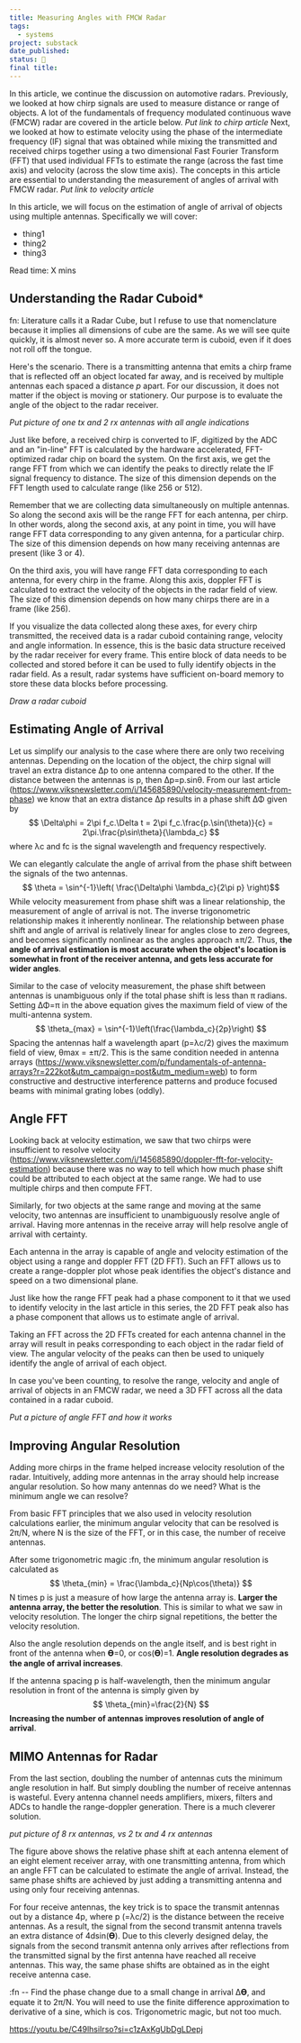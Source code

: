 ```yaml
---
title: Measuring Angles with FMCW Radar
tags:
  - systems
project: substack
date_published: 
status: 🚧
final title:
---
```

In this article, we continue the discussion on automotive radars. Previously, we looked at how chirp signals are used to measure distance or range of objects. A lot of the fundamentals of frequency modulated continuous wave (FMCW) radar are covered in the article below.
*Put link to chirp article*
Next, we looked at how to estimate velocity using the phase of the intermediate frequency (IF) signal that was obtained while mixing the transmitted and received chirps together using a two dimensional Fast Fourier Transform (FFT) that used individual FFTs to estimate the range (across the fast time axis) and velocity (across the slow time axis). The concepts in this article are essential to understanding the measurement of angles of arrival with FMCW radar. 
*Put link to velocity article*

In this article, we will focus on the estimation of angle of arrival of objects using multiple antennas. Specifically we will cover:
- thing1
- thing2
- thing3

Read time: X mins

## Understanding the Radar Cuboid*

fn: Literature calls it a Radar Cube, but I refuse to use that nomenclature because it implies all dimensions of cube are the same. As we will see quite quickly, it is almost never so. A more accurate term is cuboid, even if it does not roll off the tongue.

Here's the scenario. There is a transmitting antenna that emits a chirp frame that is reflected off an object located far away, and is received by multiple antennas each spaced a distance *p* apart. For our discussion, it does not matter if the object is moving or stationery. Our purpose is to evaluate the angle of the object to the radar receiver.

*Put picture of one tx and 2 rx antennas with all angle indications*

Just like before, a received chirp is converted to IF, digitized by the ADC and an "in-line" FFT is calculated by the hardware accelerated, FFT-optimized radar chip on board the system. On the first axis, we get the range FFT from which we can identify the peaks to directly relate the IF signal frequency to distance. The size of this dimension depends on the FFT length used to calculate range (like 256 or 512).

Remember that we are collecting data simultaneously on multiple antennas. So along the second axis will be the range FFT for each antenna, per chirp. In other words, along the second axis, at any point in time, you will have range FFT data corresponding to any given antenna, for a particular chirp. The size of this dimension depends on how many receiving antennas are present (like 3 or 4).

On the third axis, you will have range FFT data corresponding to each antenna, for every chirp in the frame. Along this axis, doppler FFT is calculated to extract the velocity of the objects in the radar field of view. The size of this dimension depends on how many chirps there are in a frame (like 256).

If you visualize the data collected along these axes, for every chirp transmitted, the received data is a radar cuboid containing range, velocity and angle information. In essence, this is the basic data structure received by the radar receiver for every frame. This entire block of data needs to be collected and stored before it can be used to fully identify objects in the radar field. As a result, radar systems have sufficient on-board memory to store these data blocks before processing.

*Draw a radar cuboid*
## Estimating Angle of Arrival

Let us simplify our analysis to the case where there are only two receiving antennas. Depending on the location of the object, the chirp signal will travel an extra distance Δp to one antenna compared to the other. If the distance between the antennas is p, then Δp=p.sinθ. From our last article (https://www.viksnewsletter.com/i/145685890/velocity-measurement-from-phase) we know that an extra distance Δp results in a phase shift ΔΦ given by
$$ \Delta\phi = 2\pi f_c.\Delta t = 2\pi f_c.\frac{p.\sin(\theta)}{c} = 2\pi.\frac{p\sin\theta}{\lambda_c} $$
where λc and fc is the signal wavelength and frequency respectively.

We can elegantly calculate the angle of arrival from the phase shift between the signals of the two antennas.
$$ \theta = \sin^{-1}\left( \frac{\Delta\phi \lambda_c}{2\pi p} \right)$$
While velocity measurement from phase shift was a linear relationship, the measurement of angle of arrival is not. The inverse trigonometric relationship makes it inherently nonlinear. The relationship between phase shift and angle of arrival is relatively linear for angles close to zero degrees, and becomes significantly nonlinear as the angles approach ±π/2. Thus, **the angle of arrival estimation is most accurate when the object's location is somewhat in front of the receiver antenna, and gets less accurate for wider angles**.

Similar to the case of velocity measurement, the phase shift between antennas is unambiguous only if the total phase shift is less than π radians. Setting ΔΦ=π in the above equation gives the maximum field of view of the multi-antenna system.
$$ \theta_{max} = \sin^{-1}\left(\frac{\lambda_c}{2p}\right) $$
Spacing the antennas half a wavelength apart (p=λc/2) gives the maximum field of view, θmax = ±π/2. This is the same condition needed in antenna arrays (https://www.viksnewsletter.com/p/fundamentals-of-antenna-arrays?r=222kot&utm_campaign=post&utm_medium=web) to form constructive and destructive interference patterns and produce focused beams with minimal grating lobes (oddly).
## Angle FFT

Looking back at velocity estimation, we saw that two chirps were insufficient to resolve velocity (https://www.viksnewsletter.com/i/145685890/doppler-fft-for-velocity-estimation) because there was no way to tell which how much phase shift could be attributed to each object at the same range. We had to use multiple chirps and then compute FFT.

Similarly, for two objects at the same range and moving at the same velocity, two antennas are insufficient to unambiguously resolve angle of arrival. Having more antennas in the receive array will help resolve angle of arrival with certainty.

Each antenna in the array is capable of angle and velocity estimation of the object using a range and doppler FFT (2D FFT). Such an FFT allows us to create a range-doppler plot whose peak identifies the object's distance and speed on a two dimensional plane. 

Just like how the range FFT peak had a phase component to it that we used to identify velocity in the last article in this series, the 2D FFT peak also has a phase component  that allows us to estimate angle of arrival.

Taking an FFT across the 2D FFTs created for each antenna channel in the array will result in peaks corresponding to each object in the radar field of view. The angular velocity of the peaks can then be used to uniquely identify the angle of arrival of each object.

In case you've been counting, to resolve the range, velocity and angle of arrival of objects in an FMCW radar, we need a 3D FFT across all the data contained in a radar cuboid.

*Put a picture of angle FFT and how it works*

## Improving Angular Resolution

Adding more chirps in the frame helped increase velocity resolution of the radar. Intuitively, adding more antennas in the array should help increase angular resolution. So how many antennas do we need? What is the minimum angle we can resolve?

From basic FFT principles that we also used in velocity resolution calculations earlier, the minimum angular velocity that can be resolved is 2π/N, where N is the size of the FFT, or in this case, the number of receive antennas. 

After some trigonometric magic :fn, the minimum angular resolution is calculated as
$$ \theta_{min} = \frac{\lambda_c}{Np\cos(\theta)} $$
N times p is just a measure of how large the antenna array is. **Larger the antenna array, the better the resolution**. This is similar to what we saw in velocity resolution. The longer the chirp signal repetitions, the better the velocity resolution.

Also the angle resolution depends on the angle itself, and is best right in front of the antenna when 𝚹=0, or cos(𝚹)=1. **Angle resolution degrades as the angle of arrival increases**.

If the antenna spacing p is half-wavelength, then the minimum angular resolution in front of the antenna is simply given by
$$ \theta_{min}=\frac{2}{N} $$
**Increasing the number of antennas improves resolution of angle of arrival**.

## MIMO Antennas for Radar

From the last section, doubling the number of antennas cuts the minimum angle resolution in half. But simply doubling the number of receive antennas is wasteful. Every antenna channel needs amplifiers, mixers, filters and ADCs to handle the range-doppler generation. There is a much cleverer solution.

*put picture of 8 rx antennas, vs 2 tx and 4 rx antennas*

The figure above shows the relative phase shift at each antenna element of an eight element receiver array, with one transmitting antenna, from which an angle FFT can be calculated to estimate the angle of arrival. Instead, the same phase shifts are achieved by just adding a transmitting antenna and using only four receiving antennas.

For four receive antennas, the key trick is to space the transmit antennas out by a distance 4p, where p (=λc/2) is the distance between the receive antennas. As a result, the signal from the second transmit antenna travels an extra distance of 4dsin(𝚹). Due to this cleverly designed delay, the signals from the second transmit antenna only arrives after reflections from the transmitted signal by the first antenna have reached all receive antennas. This way, the same phase shifts are obtained as in the eight receive antenna case.



:fn -- Find the phase change due to a small change in arrival Δ𝚹, and equate it to 2π/N. You will need to use the finite difference approximation to derivative of a sine, which is cos. Trigonometric magic, but not too much.







https://youtu.be/C49lhsiIrso?si=c1zAxKgUbDgLDepj


